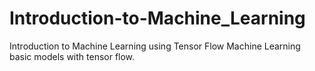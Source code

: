 # Introduction-to-Machine_Learning
Introduction to Machine Learning using Tensor Flow
Machine Learning basic models with tensor flow.
